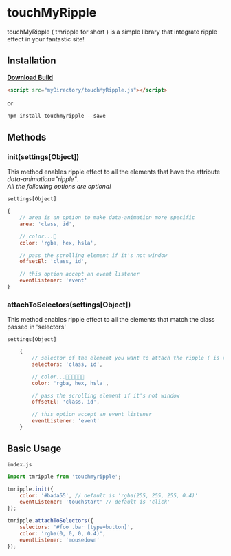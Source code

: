 # touchMyRipple

<!--![image of touchMyRipple]()-->

touchMyRipple ( tmripple for short ) is a simple library that integrate ripple effect in your fantastic site!

## Installation
 
[**Download Build**](https://raw.githubusercontent.com/tomma5o/touchMyRipple/master/dist/touchMyRipple.js)

```html
<script src="myDirectory/touchMyRipple.js"></script>
```
or
```javascript
npm install touchmyripple --save
```

## Methods

### **init(settings[Object])**

This method enables ripple effect to all the elements that have the attribute _data-animation="ripple"_.<br>
_All the following options are optional_


`settings[Object]`
```javascript
{
    // area is an option to make data-animation more specific
    area: 'class, id',

    // color...🤔 
    color: 'rgba, hex, hsla', 

    // pass the scrolling element if it's not window
    offsetEl: 'class, id',

    // this option accept an event listener 
    eventListener: 'event'
}
```

### **attachToSelectors(settings[Object])**

This method enables ripple effect to all the elements that match the class passed in 'selectors'

`settings[Object]`
```javascript
    {
        // selector of the element you want to attach the ripple ( is required )
        selectors: 'class, id',

        // color...🤔🤔🤔🤔🤔🤔
        color: 'rgba, hex, hsla',

        // pass the scrolling element if it's not window
        offsetEl: 'class, id',

        // this option accept an event listener 
        eventListener: 'event'
    }
```


## Basic Usage

`index.js`
```javascript
import tmripple from 'touchmyripple';

tmripple.init({
    color: '#bada55', // default is 'rgba(255, 255, 255, 0.4)'
    eventListener: 'touchstart' // default is 'click'
});

tmripple.attachToSelectors({
    selectors: '#foo .bar [type=button]',
    color: 'rgba(0, 0, 0, 0.4)',
    eventListener: 'mousedown'
});
